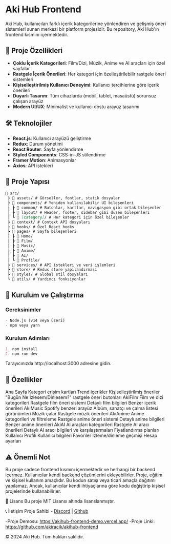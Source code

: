 # Aki Hub Frontend

Aki Hub, kullanıcıları farklı içerik kategorilerine yönlendiren ve gelişmiş öneri sistemleri sunan merkezi bir platform projesidir. Bu repository, Aki Hub'ın frontend kısmını içermektedir.

## 🚀 Proje Özellikleri

- **Çoklu İçerik Kategorileri**: Film/Dizi, Müzik, Anime ve AI araçları için özel sayfalar
- **Rastgele İçerik Önerileri**: Her kategori için özelleştirilebilir rastgele öneri sistemleri
- **Kişiselleştirilmiş Kullanıcı Deneyimi**: Kullanıcı tercihlerine göre içerik önerileri
- **Duyarlı Tasarım**: Tüm cihazlarda (mobil, tablet, masaüstü) sorunsuz çalışan arayüz
- **Modern UI/UX**: Minimalist ve kullanıcı dostu arayüz tasarımı

## 🛠️ Teknolojiler

- **React.js**: Kullanıcı arayüzü geliştirme
- **Redux**: Durum yönetimi
- **React Router**: Sayfa yönlendirme
- **Styled Components**: CSS-in-JS stilendirme
- **Framer Motion**: Animasyonlar
- **Axios**: API istekleri

## 📂 Proje Yapısı
```markdown
📁 src/
 ┣ 📁 assets/ # Görseller, fontlar, statik dosyalar
 ┣ 📁 components/ # Yeniden kullanılabilir UI bileşenleri
 ┃ ┣ 📁 common/ # Butonlar, kartlar, navigasyon gibi ortak bileşenler
 ┃ ┣ 📁 layout/ # Header, footer, sidebar gibi düzen bileşenleri
 ┃ ┗ 📁 [category]/ # Her kategori için özel bileşenler
 ┣ 📁 context/ # Context API dosyaları
 ┣ 📁 hooks/ # Özel React hooks
 ┣ 📁 pages/ # Sayfa bileşenleri
 ┃ ┣ 📁 Home/
 ┃ ┣ 📁 Film/
 ┃ ┣ 📁 Music/
 ┃ ┣ 📁 Anime/
 ┃ ┣ 📁 AI/
 ┃ ┗ 📁 Profile/
 ┣ 📁 services/ # API istekleri ve veri işlemleri
 ┣ 📁 store/ # Redux store yapılandırması
 ┣ 📁 styles/ # Global stil dosyaları
 ┗ 📁 utils/ # Yardımcı fonksiyonlar
```

## 🚀 Kurulum ve Çalıştırma

### Gereksinimler
```markdown
- Node.js (v14 veya üzeri)
- npm veya yarn
```
### Kurulum Adımları
```markdown
1. npm install
2. npm run dev
```
Tarayıcınızda http://localhost:3000 adresine gidin.

## 📱 Özellikler

Ana Sayfa
Kategori erişim kartları
Trend içerikler
Kişiselleştirilmiş öneriler
"Bugün Ne İzlesem/Dinlesem?" rastgele öneri butonları
AkiFilm
Film ve dizi kategorileri
Rastgele film öneri sistemi
Detaylı film bilgileri
Benzer içerik önerileri
AkiMusic
Spotify benzeri arayüz
Albüm, sanatçı ve çalma listesi görünümleri
Müzik çalar
Rastgele müzik önerileri
AkiAnime
Anime kategorileri ve filtreleme
Rastgele anime öneri sistemi
Detaylı anime bilgileri
Benzer anime önerileri
AkiAI
AI araçları kategorileri
Rastgele AI aracı önerileri
Detaylı AI aracı bilgileri ve karşılaştırmaları
Fiyatlandırma planları
Kullanıcı Profili
Kullanıcı bilgileri
Favoriler
İzleme/dinleme geçmişi
Hesap ayarları

## ⚠️ Önemli Not

Bu proje sadece frontend kısmını içermektedir ve herhangi bir backend içermez. Kullanıcılar kendi backend çözümlerini ekleyebilirler. Proje, eğitim ve kişisel kullanım amaçlıdır. Bu kodun satışı veya ticari amaçla dağıtımı yapılamaz. Ancak, kullanıcılar kendi ihtiyaçlarına göre kodu değiştirip kişisel projelerinde kullanabilirler.

📄 Lisans
Bu proje MIT Lisansı altında lisanslanmıştır.

📞 İletişim
Proje Sahibi - [Discord](https://discord.com/users/337545269845688361) | [Github](https://github.com/Akiracik)

-Proje Demosu: https://akihub-frontend-demo.vercel.app/
-Proje Linki: https://github.com/akiracik/akihub-frontend


© 2024 Aki Hub. Tüm hakları saklıdır.
